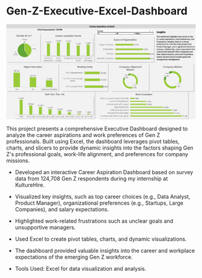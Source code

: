 # Gen-Z-Executive-Excel-Dashboard

![Gen Z Executive Dashboard](https://github.com/Roshani-Analyst/Gen-Z-Executive-Excel-Dashboard/blob/main/Gen-Z.png)

This project presents a comprehensive Executive Dashboard designed to analyze the career aspirations and work preferences of Gen Z professionals. Built using Excel, the dashboard leverages pivot tables, charts, and slicers to provide dynamic insights into the factors shaping Gen Z's professional goals, work-life alignment, and preferences for company missions.

- Developed an interactive Career Aspiration Dashboard based on survey data from 124,708 Gen Z respondents during my internship at KultureHire.

- Visualized key insights, such as top career choices (e.g., Data Analyst, Product Manager), organizational preferences (e.g., Startups, Large Companies), and salary expectations.

- Highlighted work-related frustrations such as unclear goals and unsupportive managers.

- Used Excel to create pivot tables, charts, and dynamic visualizations.

- The dashboard provided valuable insights into the career and workplace expectations of the emerging Gen Z workforce.

- Tools Used: Excel for data visualization and analysis.
